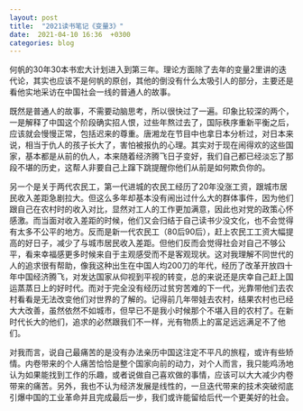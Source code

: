 ```yaml
---
layout: post
title:  "2021读书笔记《变量3》"
date:  2021-04-10 16:36  +0300
categories: blog
---
```


何帆的30年30本书宏大计划进入到第三年。理论方面除了去年的变量2里讲的迭代论，其实也应该不是何帆的原创，其他的倒没有什么太吸引人的部分，主要还是看他实地采访在中国社会一线的普通人的故事。

既然是普通人的故事，不需要动脑思考，所以很快过了一遍。印象比较深的两个，一是解释了中国这个阶段确实招人恨，过些年熬过去了，国际秩序重新平衡之后，应该就会慢慢正常，包括迟来的尊重。唐湘龙在节目中也拿日本分析过，对日本来说，相当于仇人的孩子长大了，害怕被报仇的心理。其实对于现在闹得欢的这些国家，基本都是从前的仇人，本来随着经济腾飞日子变好，我们自己都已经淡忘了那段不堪的历史，这帮人非要自己上蹿下跳提醒你他们从前是如何欺负你的。

另一个是关于两代农民工，第一代进城的农民工经历了20年没涨工资，跟城市居民收入差距急剧拉大。但这么多年却基本没有闹出过什么大的群体事件，因为他们跟自己在农村时的收入对比，显然对工人的工作更加满意，因此也对党的政策心怀感激。而当面对收入差距的时候，他们又会归结于自己读书少没文化，也不会觉得有太多不公平的地方。反而是新一代农民工（80后90后），赶上农民工工资大幅提高的好日子，减少了与城市居民收入差距。但他们反而会觉得社会对自己不够公平，看来幸福感更多时候来自于主观感受而不是客观现状。这对我理解不同世代的人的追求很有帮助，像我这种出生在中国人均200刀的年代，经历了改革开放四十年中国经济腾飞，对发达国家从仰视到平视的转变，总的来说还是庆幸自己赶上国运蒸蒸日上的好时代。而对于完全没有经历过贫穷苦难的下一代，光靠带他们去农村看看是无法改变他们对世界的了解的。记得前几年带娃去农村，结果农村也已经大大改善，虽然依然不如城市，但早已不是我小时候那个不堪入目的农村了。在新时代长大的他们，追求的必然跟我们不一样，光有物质上的富足远远满足不了他们。

对我而言，说自己最痛苦的是没有办法亲历中国这注定不平凡的旅程，或许有些矫情。内卷带来的个人痛苦恰恰是整个国家向前的动力，对个人而言，我只能鸡汤地认为如果能找到工作的乐趣，或者说做自己喜欢做的事情，应该可以大大减少内卷带来的痛苦。另外，我也不认为经济发展是线性的，一旦迭代带来的技术突破彻底引爆中国的工业革命并且完成最后一步，我们或许能留给后代一个更美好的社会。



<!--end-->
